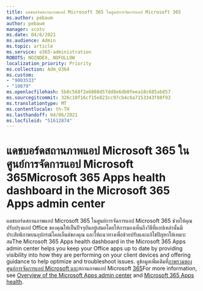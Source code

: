 ```yaml
---
title: แดชบอร์ดสถานภาพแอป Microsoft 365 ในศูนย์การจัดการแอป Microsoft 365
ms.author: pebaum
author: pebaum
manager: scotv
ms.date: 04/6/2021
ms.audience: Admin
ms.topic: article
ms.service: o365-administration
ROBOTS: NOINDEX, NOFOLLOW
localization_priority: Priority
ms.collection: Adm_O364
ms.custom:
- "9003533"
- "10879"
ms.openlocfilehash: 5b8c568f2e6080d57dd8e6db0feea18c685ab857
ms.sourcegitcommit: 326c10f16cf15e823cc97cb4c6a7153343f88f93
ms.translationtype: MT
ms.contentlocale: th-TH
ms.lasthandoff: 04/06/2021
ms.locfileid: "51612874"
---
```

# <a name="microsoft-365-apps-health-dashboard-in-the-microsoft-365-apps-admin-center"></a><span data-ttu-id="907e3-102">แดชบอร์ดสถานภาพแอป Microsoft 365 ในศูนย์การจัดการแอป Microsoft 365</span><span class="sxs-lookup"><span data-stu-id="907e3-102">Microsoft 365 Apps health dashboard in the Microsoft 365 Apps admin center</span></span>

<span data-ttu-id="907e3-103">แดชบอร์ดสถานภาพแอป Microsoft 365 ในศูนย์การจัดการแอป Microsoft 365 ช่วยให้คุณปรับปรุงแอป Office ของคุณให้เป็นปัจจุบันอยู่เสมอโดยให้การมองเห็นถึงวิธีที่แอปเหล่านั้นมีประสิทธิภาพบนอุปกรณ์ไคลเอ็นต์ของคุณ และให้แนวทางเพื่อช่วยปรับและแก้ไขปัญหาให้เหมาะสม</span><span class="sxs-lookup"><span data-stu-id="907e3-103">The Microsoft 365 Apps health dashboard in the Microsoft 365 Apps admin center helps you keep your Office apps up to date by providing visibility into how they are performing on your client devices and offering guidance to help optimize and troubleshoot issues.</span></span> <span data-ttu-id="907e3-104">ดูข้อมูลเพิ่มเติมที่[ภาพรวมของศูนย์การจัดการแอป Microsoft และ](https://docs.microsoft.com/deployoffice/admincenter/overview)สถานภาพแอป Microsoft [365](https://docs.microsoft.com/deployoffice/admincenter/microsoft-365-apps-health)</span><span class="sxs-lookup"><span data-stu-id="907e3-104">For more information, see [Overview of the Microsoft Apps admin center](https://docs.microsoft.com/deployoffice/admincenter/overview) and [Microsoft 365 Apps health](https://docs.microsoft.com/deployoffice/admincenter/microsoft-365-apps-health).</span></span>



